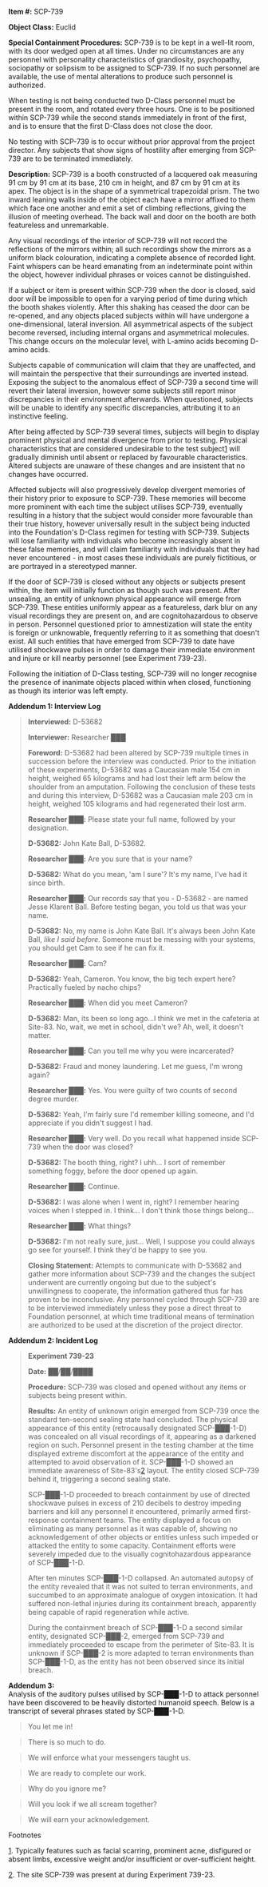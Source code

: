 **Item #:** SCP-739

**Object Class:** Euclid

**Special Containment Procedures:** SCP-739 is to be kept in a well-lit room, with its door wedged open at all times. Under no circumstances are any personnel with personality characteristics of grandiosity, psychopathy, sociopathy or solipsism to be assigned to SCP-739. If no such personnel are available, the use of mental alterations to produce such personnel is authorized.

When testing is not being conducted two D-Class personnel must be present in the room, and rotated every three hours. One is to be positioned within SCP-739 while the second stands immediately in front of the first, and is to ensure that the first D-Class does not close the door.

No testing with SCP-739 is to occur without prior approval from the project director. Any subjects that show signs of hostility after emerging from SCP-739 are to be terminated immediately.

**Description:** SCP-739 is a booth constructed of a lacquered oak measuring 91 cm by 91 cm at its base, 210 cm in height, and 87 cm by 91 cm at its apex. The object is in the shape of a symmetrical trapezoidal prism. The two inward leaning walls inside of the object each have a mirror affixed to them which face one another and emit a set of climbing reflections, giving the illusion of meeting overhead. The back wall and door on the booth are both featureless and unremarkable.

Any visual recordings of the interior of SCP-739 will not record the reflections of the mirrors within; all such recordings show the mirrors as a uniform black colouration, indicating a complete absence of recorded light. Faint whispers can be heard emanating from an indeterminate point within the object, however individual phrases or voices cannot be distinguished.

If a subject or item is present within SCP-739 when the door is closed, said door will be impossible to open for a varying period of time during which the booth shakes violently. After this shaking has ceased the door can be re-opened, and any objects placed subjects within will have undergone a one-dimensional, lateral inversion. All asymmetrical aspects of the subject become reversed, including internal organs and asymmetrical molecules. This change occurs on the molecular level, with L-amino acids becoming D-amino acids.

Subjects capable of communication will claim that they are unaffected, and will maintain the perspective that their surroundings are inverted instead. Exposing the subject to the anomalous effect of SCP-739 a second time will revert their lateral inversion, however some subjects still report minor discrepancies in their environment afterwards. When questioned, subjects will be unable to identify any specific discrepancies, attributing it to an instinctive feeling.

After being affected by SCP-739 several times, subjects will begin to display prominent physical and mental divergence from prior to testing. Physical characteristics that are considered undesirable to the test subject[1](javascript:;) will gradually diminish until absent or replaced by favourable characteristics. Altered subjects are unaware of these changes and are insistent that no changes have occurred.

Affected subjects will also progressively develop divergent memories of their history prior to exposure to SCP-739. These memories will become more prominent with each time the subject utilises SCP-739, eventually resulting in a history that the subject would consider more favourable than their true history, however universally result in the subject being inducted into the Foundation's D-Class regimen for testing with SCP-739. Subjects will lose familiarity with individuals who become increasingly absent in these false memories, and will claim familiarity with individuals that they had never encountered - in most cases these individuals are purely fictitious, or are portrayed in a stereotyped manner.

If the door of SCP-739 is closed without any objects or subjects present within, the item will initially function as though such was present. After unsealing, an entity of unknown physical appearance will emerge from SCP-739. These entities uniformly appear as a featureless, dark blur on any visual recordings they are present on, and are cognitohazardous to observe in person. Personnel questioned prior to amnestization will state the entity is foreign or unknowable, frequently referring to it as something that doesn't exist. All such entities that have emerged from SCP-739 to date have utilised shockwave pulses in order to damage their immediate environment and injure or kill nearby personnel (see Experiment 739-23).

Following the initiation of D-Class testing, SCP-739 will no longer recognise the presence of inanimate objects placed within when closed, functioning as though its interior was left empty.

**Addendum 1: Interview Log**

> **Interviewed:** D-53682
> 
> **Interviewer:** Researcher ███
> 
> **Foreword:** D-53682 had been altered by SCP-739 multiple times in succession before the interview was conducted. Prior to the initiation of these experiments, D-53682 was a Caucasian male 154 cm in height, weighed 65 kilograms and had lost their left arm below the shoulder from an amputation. Following the conclusion of these tests and during this interview, D-53682 was a Caucasian male 203 cm in height, weighed 105 kilograms and had regenerated their lost arm.
> 
> **<Begin Log>**
> 
> **Researcher ███:** Please state your full name, followed by your designation.
> 
> **D-53682:** John Kate Ball, D-53682.
> 
> **Researcher ███:** Are you sure that is your name?
> 
> **D-53682:** What do you mean, 'am I sure'? It's my name, I've had it since birth.
> 
> **Researcher ███:** Our records say that you - D-53682 - are named Jesse Klarent Ball. Before testing began, you told us that was your name.
> 
> **D-53682:** No, my name is John Kate Ball. It's always been John Kate Ball, _like I said before_. Someone must be messing with your systems, you should get Cam to see if he can fix it.
> 
> **Researcher ███:** Cam?
> 
> **D-53682:** Yeah, Cameron. You know, the big tech expert here? Practically fueled by nacho chips?
> 
> **Researcher ███:** When did you meet Cameron?
> 
> **D-53682:** Man, its been so long ago…I think we met in the cafeteria at Site-83. No, wait, we met in school, didn't we? Ah, well, it doesn't matter.
> 
> **Researcher ███:** Can you tell me why you were incarcerated?
> 
> **D-53682:** Fraud and money laundering. Let me guess, I'm wrong again?
> 
> **Researcher ███:** Yes. You were guilty of two counts of second degree murder.
> 
> **D-53682:** Yeah, I'm fairly sure I'd remember killing someone, and I'd appreciate if you didn't suggest I had.
> 
> **Researcher ███:** Very well. Do you recall what happened inside SCP-739 when the door was closed?
> 
> **D-53682:** The booth thing, right? I uhh… I sort of remember something foggy, before the door opened up again.
> 
> **Researcher ███:** Continue.
> 
> **D-53682:** I was alone when I went in, right? I remember hearing voices when I stepped in. I think… I don't think those things belong…
> 
> **Researcher ███:** What things?
> 
> **D-53682:** I'm not really sure, just… Well, I suppose you could always go see for yourself. I think they'd be happy to see you.
> 
> **<End Log>**
> 
> **Closing Statement:** Attempts to communicate with D-53682 and gather more information about SCP-739 and the changes the subject underwent are currently ongoing but due to the subject's unwillingness to cooperate, the information gathered thus far has proven to be inconclusive. Any personnel cycled through SCP-739 are to be interviewed immediately unless they pose a direct threat to Foundation personnel, at which time traditional means of termination are authorized to be used at the discretion of the project director.

**Addendum 2: Incident Log**

> **Experiment 739-23**
> 
> **Date:** ██/██/████
> 
> **Procedure:** SCP-739 was closed and opened without any items or subjects being present within.
> 
> **Results:** An entity of unknown origin emerged from SCP-739 once the standard ten-second sealing state had concluded. The physical appearance of this entity (retrocausally designated SCP-███-1-D) was concealed on all visual recordings of it, appearing as a darkened region on such. Personnel present in the testing chamber at the time displayed extreme discomfort at the appearance of the entity and attempted to avoid observation of it. SCP-███-1-D showed an immediate awareness of Site-83's[2](javascript:;) layout. The entity closed SCP-739 behind it, triggering a second sealing state.
> 
> SCP-███-1-D proceeded to breach containment by use of directed shockwave pulses in excess of 210 decibels to destroy impeding barriers and kill any personnel it encountered, primarily armed first-response containment teams. The entity displayed a focus on eliminating as many personnel as it was capable of, showing no acknowledgement of other objects or entities unless such impeded or attacked the entity to some capacity. Containment efforts were severely impeded due to the visually cognitohazardous appearance of SCP-███-1-D.
> 
> After ten minutes SCP-███-1-D collapsed. An automated autopsy of the entity revealed that it was not suited to terran environments, and succumbed to an approximate analogue of oxygen intoxication. It had suffered non-lethal injuries during its containment breach, apparently being capable of rapid regeneration while active.
> 
> During the containment breach of SCP-███-1-D a second similar entity, designated SCP-███-2, emerged from SCP-739 and immediately proceeded to escape from the perimeter of Site-83. It is unknown if SCP-███-2 is more adapted to terran environments than SCP-███-1-D, as the entity has not been observed since its initial breach.

**Addendum 3:**  
Analysis of the auditory pulses utilised by SCP-███-1-D to attack personnel have been discovered to be heavily distorted humanoid speech. Below is a transcript of several phrases stated by SCP-███-1-D.

> You let me in!

> There is so much to do.

> We will enforce what your messengers taught us.

> We are ready to complete our work.

> Why do you ignore me?

> Will you look if we all scream together?

> We will earn your acknowledgement.

Footnotes

[1](javascript:;). Typically features such as facial scarring, prominent acne, disfigured or absent limbs, excessive weight and/or insufficient or over-sufficient height.

[2](javascript:;). The site SCP-739 was present at during Experiment 739-23.
